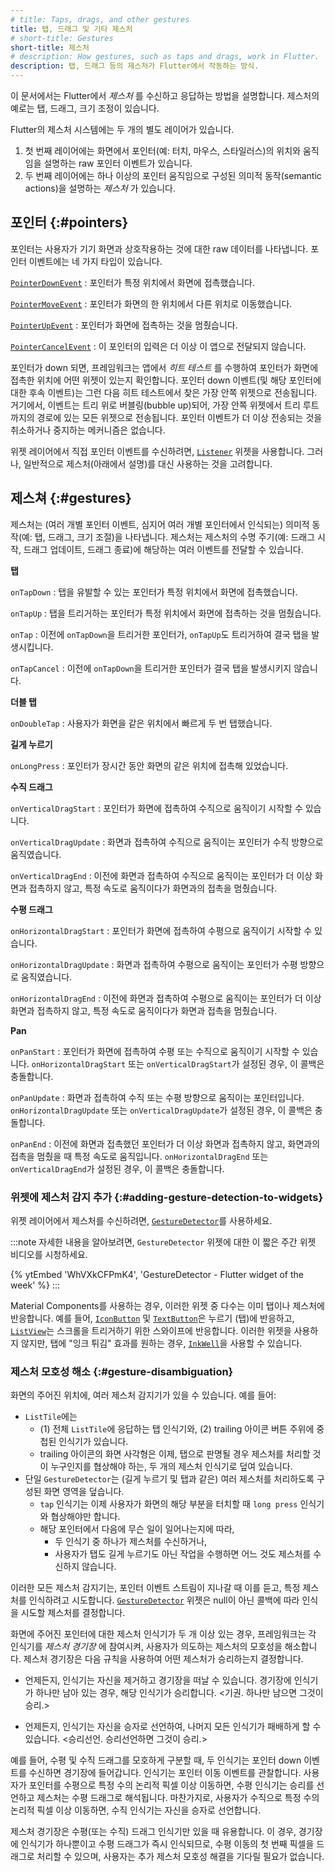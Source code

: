 ```yaml
---
# title: Taps, drags, and other gestures
title: 탭, 드래그 및 기타 제스처
# short-title: Gestures
short-title: 제스처
# description: How gestures, such as taps and drags, work in Flutter.
description: 탭, 드래그 등의 제스처가 Flutter에서 작동하는 방식.
---
```


이 문서에서는 Flutter에서 _제스처_ 를 수신하고 응답하는 방법을 설명합니다. 
제스처의 예로는 탭, 드래그, 크기 조정이 있습니다.

Flutter의 제스처 시스템에는 두 개의 별도 레이어가 있습니다. 
1. 첫 번째 레이어에는 화면에서 포인터(예: 터치, 마우스, 스타일러스)의 위치와 움직임을 설명하는 raw 포인터 이벤트가 있습니다. 
2. 두 번째 레이어에는 하나 이상의 포인터 움직임으로 구성된 의미적 동작(semantic actions)을 설명하는 _제스처_ 가 있습니다.

## 포인터 {:#pointers}

포인터는 사용자가 기기 화면과 상호작용하는 것에 대한 raw 데이터를 나타냅니다.
포인터 이벤트에는 네 가지 타입이 있습니다.

[`PointerDownEvent`][]
: 포인터가 특정 위치에서 화면에 접촉했습니다.

[`PointerMoveEvent`][]
: 포인터가 화면의 한 위치에서 다른 위치로 이동했습니다.

[`PointerUpEvent`][]
: 포인터가 화면에 접촉하는 것을 멈췄습니다.

[`PointerCancelEvent`][]
: 이 포인터의 입력은 더 이상 이 앱으로 전달되지 않습니다.

포인터가 down 되면, 프레임워크는 앱에서 _히트 테스트_ 를 수행하여 포인터가 화면에 접촉한 위치에 어떤 위젯이 있는지 확인합니다. 
포인터 down 이벤트(및 해당 포인터에 대한 후속 이벤트)는 그런 다음 히트 테스트에서 찾은 가장 안쪽 위젯으로 전송됩니다. 
거기에서, 이벤트는 트리 위로 버블링(bubble up)되어, 가장 안쪽 위젯에서 트리 루트까지의 경로에 있는 모든 위젯으로 전송됩니다. 
포인터 이벤트가 더 이상 전송되는 것을 취소하거나 중지하는 메커니즘은 없습니다.

위젯 레이어에서 직접 포인터 이벤트를 수신하려면, [`Listener`][] 위젯을 사용합니다. 
그러나, 일반적으로 제스처(아래에서 설명)를 대신 사용하는 것을 고려합니다.

[`Listener`]: {{site.api}}/flutter/widgets/Listener-class.html
[`PointerCancelEvent`]: {{site.api}}/flutter/gestures/PointerCancelEvent-class.html
[`PointerDownEvent`]: {{site.api}}/flutter/gestures/PointerDownEvent-class.html
[`PointerMoveEvent`]: {{site.api}}/flutter/gestures/PointerMoveEvent-class.html
[`PointerUpEvent`]: {{site.api}}/flutter/gestures/PointerUpEvent-class.html

## 제스쳐 {:#gestures}

제스처는 (여러 개별 포인터 이벤트, 심지어 여러 개별 포인터에서 인식되는) 의미적 동작(예: 탭, 드래그, 크기 조절)을 나타냅니다. 
제스처는 제스처의 수명 주기(예: 드래그 시작, 드래그 업데이트, 드래그 종료)에 해당하는 여러 이벤트를 전달할 수 있습니다.

**탭**

`onTapDown`
: 탭을 유발할 수 있는 포인터가 특정 위치에서 화면에 접촉했습니다.

`onTapUp`
: 탭을 트리거하는 포인터가 특정 위치에서 화면에 접촉하는 것을 멈췄습니다.

`onTap`
: 이전에 `onTapDown`을 트리거한 포인터가,  `onTapUp`도 트리거하여 결국 탭을 발생시킵니다.

`onTapCancel`
: 이전에 `onTapDown`을 트리거한 포인터가 결국 탭을 발생시키지 않습니다.

**더블 탭**

`onDoubleTap`
: 사용자가 화면을 같은 위치에서 빠르게 두 번 탭했습니다.

**길게 누르기**

`onLongPress`
: 포인터가 장시간 동안 화면의 같은 위치에 접촉해 있었습니다.

**수직 드래그**

`onVerticalDragStart`
: 포인터가 화면에 접촉하여 수직으로 움직이기 시작할 수 있습니다.

`onVerticalDragUpdate`
: 화면과 접촉하여 수직으로 움직이는 포인터가 수직 방향으로 움직였습니다.

`onVerticalDragEnd`
: 이전에 화면과 접촉하여 수직으로 움직이는 포인터가 더 이상 화면과 접촉하지 않고, 
  특정 속도로 움직이다가 화면과의 접촉을 멈췄습니다.

**수평 드래그**

`onHorizontalDragStart`
: 포인터가 화면에 접촉하여 수평으로 움직이기 시작할 수 있습니다.

`onHorizontalDragUpdate`
: 화면과 접촉하여 수평으로 움직이는 포인터가 수평 방향으로 움직였습니다.

`onHorizontalDragEnd`
: 이전에 화면과 접촉하여 수평으로 움직이는 포인터가 더 이상 화면과 접촉하지 않고, 
  특정 속도로 움직이다가 화면과 접촉을 멈췄습니다.

**Pan**

`onPanStart`
: 포인터가 화면에 접촉하여 수평 또는 수직으로 움직이기 시작할 수 있습니다. 
  `onHorizontalDragStart` 또는 `onVerticalDragStart`가 설정된 경우, 이 콜백은 충돌합니다.

`onPanUpdate`
: 화면과 접촉하여 수직 또는 수평 방향으로 움직이는 포인터입니다. 
  `onHorizontalDragUpdate` 또는 `onVerticalDragUpdate`가 설정된 경우, 이 콜백은 충돌합니다.

`onPanEnd`
: 이전에 화면과 접촉했던 포인터가 더 이상 화면과 접촉하지 않고, 화면과의 접촉을 멈췄을 때 특정 속도로 움직입니다.
  `onHorizontalDragEnd` 또는 `onVerticalDragEnd`가 설정된 경우, 이 콜백은 충돌합니다.

### 위젯에 제스처 감지 추가 {:#adding-gesture-detection-to-widgets}

위젯 레이어에서 제스처를 수신하려면, [`GestureDetector`][]를 사용하세요.

:::note
자세한 내용을 알아보려면, `GestureDetector` 위젯에 대한 이 짧은 주간 위젯 비디오를 시청하세요.

{% ytEmbed 'WhVXkCFPmK4', 'GestureDetector - Flutter widget of the week' %}
:::

Material Components를 사용하는 경우, 이러한 위젯 중 다수는 이미 탭이나 제스처에 반응합니다. 
예를 들어, [`IconButton`][] 및 [`TextButton`][]은 누르기 (탭)에 반응하고, 
[`ListView`][]는 스크롤을 트리거하기 위한 스와이프에 반응합니다. 
이러한 위젯을 사용하지 않지만, 탭에 "잉크 튀김" 효과를 원하는 경우, [`InkWell`][]을 사용할 수 있습니다.

[`GestureDetector`]: {{site.api}}/flutter/widgets/GestureDetector-class.html
[`IconButton`]: {{site.api}}/flutter/material/IconButton-class.html
[`InkWell`]: {{site.api}}/flutter/material/InkWell-class.html
[`ListView`]: {{site.api}}/flutter/widgets/ListView-class.html
[`TextButton`]: {{site.api}}/flutter/material/TextButton-class.html

### 제스처 모호성 해소 {:#gesture-disambiguation}

화면의 주어진 위치에, 여러 제스처 감지기가 있을 수 있습니다. 예를 들어:

* `ListTile`에는 
  * (1) 전체 `ListTile`에 응답하는 탭 인식기와, (2) trailing 아이콘 버튼 주위에 중첩된 인식기가 있습니다. 
  * trailing 아이콘의 화면 사각형은 이제, 
    탭으로 판명될 경우 제스처를 처리할 것이 누구인지를 협상해야 하는, 
    두 개의 제스처 인식기로 덮여 있습니다.
* 단일 `GestureDetector`는 (길게 누르기 및 탭과 같은) 여러 제스처를 처리하도록 구성된 화면 영역을 덮습니다. 
  * `tap` 인식기는 이제 사용자가 화면의 해당 부분을 터치할 때 `long press` 인식기와 협상해야만 합니다. 
  * 해당 포인터에서 다음에 무슨 일이 일어나는지에 따라, 
    * 두 인식기 중 하나가 제스처를 수신하거나, 
    * 사용자가 탭도 길게 누르기도 아닌 작업을 수행하면 어느 것도 제스처를 수신하지 않습니다.

이러한 모든 제스처 감지기는, 포인터 이벤트 스트림이 지나갈 때 이를 듣고, 특정 제스처를 인식하려고 시도합니다. [`GestureDetector`] 위젯은 null이 아닌 콜백에 따라 인식을 시도할 제스처를 결정합니다.

화면에 주어진 포인터에 대한 제스처 인식기가 두 개 이상 있는 경우, 
프레임워크는 각 인식기를 _제스처 경기장_ 에 참여시켜, 사용자가 의도하는 제스처의 모호성을 해소합니다. 
제스처 경기장은 다음 규칙을 사용하여 어떤 제스처가 승리하는지 결정합니다.

* 언제든지, 인식기는 자신을 제거하고 경기장을 떠날 수 있습니다. 
  경기장에 인식기가 하나만 남아 있는 경우, 해당 인식기가 승리합니다. <기권. 하나만 남으면 그것이 승리.>

* 언제든지, 인식기는 자신을 승자로 선언하여, 나머지 모든 인식기가 패배하게 할 수 있습니다. <승리선언. 승리선언하면 그것이 승리.>

예를 들어, 수평 및 수직 드래그를 모호하게 구분할 때, 두 인식기는 포인터 down 이벤트를 수신하면 경기장에 들어갑니다. 
인식기는 포인터 이동 이벤트를 관찰합니다. 
사용자가 포인터를 수평으로 특정 수의 논리적 픽셀 이상 이동하면, 수평 인식기는 승리를 선언하고 제스처는 수평 드래그로 해석됩니다. 
마찬가지로, 사용자가 수직으로 특정 수의 논리적 픽셀 이상 이동하면, 수직 인식기는 자신을 승자로 선언합니다.

제스처 경기장은 수평(또는 수직) 드래그 인식기만 있을 때 유용합니다. 
이 경우, 경기장에 인식기가 하나뿐이고 수평 드래그가 즉시 인식되므로, 
수평 이동의 첫 번째 픽셀을 드래그로 처리할 수 있으며, 사용자는 추가 제스처 모호성 해결을 기다릴 필요가 없습니다.
